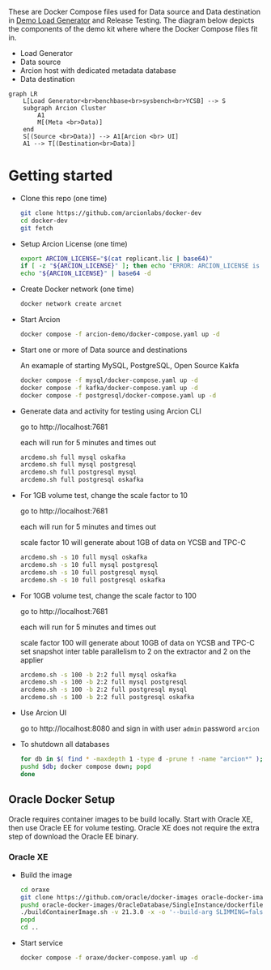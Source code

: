 These are Docker Compose files used for Data source and Data destination in [Demo Load Generator](https://github.com/arcionlabs/arcion-demo) and Release Testing.
The diagram below depicts the components of the demo kit where where the Docker Compose files fit in.

- Load Generator
- Data source
- Arcion host with dedicated metadata database
- Data destination

```mermaid
graph LR
    L[Load Generator<br>benchbase<br>sysbench<br>YCSB] --> S
    subgraph Arcion Cluster
        A1
        M[(Meta <br>Data)]
    end
    S[(Source <br>Data)] --> A1[Arcion <br> UI]
    A1 --> T[(Destination<br>Data)]
```

# Getting started

- Clone this repo (one time)

    ```bash
    git clone https://github.com/arcionlabs/docker-dev 
    cd docker-dev
    git fetch
    ```

- Setup Arcion License (one time)

    ```bash
    export ARCION_LICENSE="$(cat replicant.lic | base64)"
    if [ -z "${ARCION_LICENSE}" ]; then echo "ERROR: ARCION_LICENSE is blank"; fi
    echo "${ARCION_LICENSE}" | base64 -d
    ```

- Create Docker network (one time)

    ```bash
    docker network create arcnet
    ```

- Start Arcion

    ```bash
    docker compose -f arcion-demo/docker-compose.yaml up -d
    ```

- Start one or more of Data source and destinations

  An examaple of starting MySQL, PostgreSQL, Open Source Kakfa

    ```bash
    docker compose -f mysql/docker-compose.yaml up -d
    docker compose -f kafka/docker-compose.yaml up -d
    docker compose -f postgresql/docker-compose.yaml up -d
    ```

- Generate data and activity for testing using Arcion CLI

    go to http://localhost:7681

    each will run for 5 minutes and times out

    ```bash
    arcdemo.sh full mysql oskafka
    arcdemo.sh full mysql postgresql
    arcdemo.sh full postgresql mysql
    arcdemo.sh full postgresql oskafka
    ```

- For 1GB volume test, change the scale factor to 10

    go to http://localhost:7681

    each will run for 5 minutes and times out

    scale factor 10 will generate about 1GB of data on YCSB and TPC-C

    ```bash
    arcdemo.sh -s 10 full mysql oskafka
    arcdemo.sh -s 10 full mysql postgresql
    arcdemo.sh -s 10 full postgresql mysql
    arcdemo.sh -s 10 full postgresql oskafka
    ```

- For 10GB volume test, change the scale factor to 100

    go to http://localhost:7681

    each will run for 5 minutes and times out

    scale factor 100 will generate about 10GB of data on YCSB and TPC-C
    set snapshot inter table parallelism to 2 on the extractor and 2 on the applier

    ```bash
    arcdemo.sh -s 100 -b 2:2 full mysql oskafka
    arcdemo.sh -s 100 -b 2:2 full mysql postgresql
    arcdemo.sh -s 100 -b 2:2 full postgresql mysql
    arcdemo.sh -s 100 -b 2:2 full postgresql oskafka
    ```
    
- Use Arcion UI

    go to http://localhost:8080 and sign in with user `admin` password `arcion`

- To shutdown all databases

    ```bash
    for db in $( find * -maxdepth 1 -type d -prune ! -name "arcion*" ); do
    pushd $db; docker compose down; popd
    done
    ```

## Oracle Docker Setup

Oracle requires container images to be build locally.
Start with Oracle XE, then use Oracle EE for volume testing.
Oracle XE does not require the extra step of download the Oracle EE binary.

### Oracle XE

- Build the image

    ```bash
    cd oraxe
    git clone https://github.com/oracle/docker-images oracle-docker-images
    pushd oracle-docker-images/OracleDatabase/SingleInstance/dockerfiles 
    ./buildContainerImage.sh -v 21.3.0 -x -o '--build-arg SLIMMING=false'
    popd
    cd ..
    ```

- Start service

    ```bash
    docker compose -f oraxe/docker-compose.yaml up -d
    ``` 
